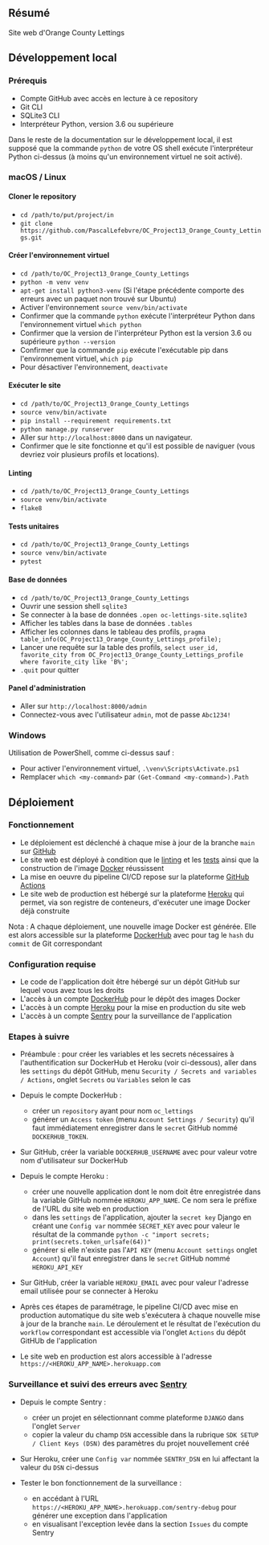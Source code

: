## Résumé

Site web d'Orange County Lettings

## Développement local

### Prérequis

- Compte GitHub avec accès en lecture à ce repository
- Git CLI
- SQLite3 CLI
- Interpréteur Python, version 3.6 ou supérieure

Dans le reste de la documentation sur le développement local, il est supposé que la commande `python` de votre OS shell exécute l'interpréteur Python ci-dessus (à moins qu'un environnement virtuel ne soit activé).

### macOS / Linux

#### Cloner le repository

- `cd /path/to/put/project/in`
- `git clone https://github.com/PascalLefebvre/OC_Project13_Orange_County_Lettings.git`

#### Créer l'environnement virtuel

- `cd /path/to/OC_Project13_Orange_County_Lettings`
- `python -m venv venv`
- `apt-get install python3-venv` (Si l'étape précédente comporte des erreurs avec un paquet non trouvé sur Ubuntu)
- Activer l'environnement `source venv/bin/activate`
- Confirmer que la commande `python` exécute l'interpréteur Python dans l'environnement virtuel
`which python`
- Confirmer que la version de l'interpréteur Python est la version 3.6 ou supérieure `python --version`
- Confirmer que la commande `pip` exécute l'exécutable pip dans l'environnement virtuel, `which pip`
- Pour désactiver l'environnement, `deactivate`

#### Exécuter le site

- `cd /path/to/OC_Project13_Orange_County_Lettings`
- `source venv/bin/activate`
- `pip install --requirement requirements.txt`
- `python manage.py runserver`
- Aller sur `http://localhost:8000` dans un navigateur.
- Confirmer que le site fonctionne et qu'il est possible de naviguer (vous devriez voir plusieurs profils et locations).

#### Linting

- `cd /path/to/OC_Project13_Orange_County_Lettings`
- `source venv/bin/activate`
- `flake8`

#### Tests unitaires

- `cd /path/to/OC_Project13_Orange_County_Lettings`
- `source venv/bin/activate`
- `pytest`

#### Base de données

- `cd /path/to/OC_Project13_Orange_County_Lettings`
- Ouvrir une session shell `sqlite3`
- Se connecter à la base de données `.open oc-lettings-site.sqlite3`
- Afficher les tables dans la base de données `.tables`
- Afficher les colonnes dans le tableau des profils, `pragma table_info(OC_Project13_Orange_County_Lettings_profile);`
- Lancer une requête sur la table des profils, `select user_id, favorite_city from
  OC_Project13_Orange_County_Lettings_profile where favorite_city like 'B%';`
- `.quit` pour quitter

#### Panel d'administration

- Aller sur `http://localhost:8000/admin`
- Connectez-vous avec l'utilisateur `admin`, mot de passe `Abc1234!`

### Windows

Utilisation de PowerShell, comme ci-dessus sauf :

- Pour activer l'environnement virtuel, `.\venv\Scripts\Activate.ps1` 
- Remplacer `which <my-command>` par `(Get-Command <my-command>).Path`

## Déploiement

### Fonctionnement

- Le déploiement est déclenché à chaque mise à jour de la branche `main` sur [GitHub](https://github.com)
- Le site web est déployé à condition que le [linting](https://flake8.pycqa.org/en/latest/) et les [tests](https://docs.pytest.org) ainsi que la construction de l'image [Docker](https://docs.docker.com/) réussissent
- La mise en oeuvre du pipeline CI/CD repose sur la plateforme [GitHub Actions](https://docs.github.com/fr/actions)
- Le site web de production est hébergé sur la plateforme [Heroku](https://devcenter.heroku.com/) qui permet, via son registre de conteneurs, d'exécuter une image Docker déjà construite

Nota : A chaque déploiement, une nouvelle image Docker est générée. Elle est alors accessible sur la plateforme [DockerHub](https://hub.docker.com/) avec pour tag le `hash` du `commit` de Git correspondant

### Configuration requise

- Le code de l'application doit être hébergé sur un dépôt GitHub sur lequel vous avez tous les droits
- L'accès à un compte [DockerHub](https://hub.docker.com) pour le dépôt des images Docker
- L'accès à un compte [Heroku](https://id.heroku.com) pour la mise en production du site web
- L'accès à un compte [Sentry](https://sentry.io/signup/) pour la surveillance de l'application

### Etapes à suivre

- Préambule : pour créer les variables et les secrets nécessaires à l'authentification sur DockerHub et Heroku (voir ci-dessous), aller dans les `settings` du dépôt GitHub, menu `Security / Secrets and variables / Actions`, onglet `Secrets` ou `Variables` selon le cas

- Depuis le compte DockerHub :
  - créer un `repository` ayant pour nom `oc_lettings`
  - générer un `Access token` (menu `Account Settings / Security`) qu'il faut immédiatement enregistrer dans le `secret` GitHub nommé `DOCKERHUB_TOKEN`.
- Sur GitHub, créer la variable `DOCKERHUB_USERNAME` avec pour valeur votre nom d'utilisateur sur DockerHub

- Depuis le compte Heroku :
  - créer une nouvelle application dont le nom doit être enregistrée dans la variable GitHub nommée `HEROKU_APP_NAME`. Ce nom sera le préfixe de l'URL du site web en production
  - dans les `settings` de l'application, ajouter la `secret key` Django en créant une `Config var` nommée `SECRET_KEY` avec pour valeur le résultat de la commande `python -c "import secrets; print(secrets.token_urlsafe(64))"`
  - générer si elle n'existe pas l'`API KEY` (menu `Account settings` onglet `Account`) qu'il faut enregistrer dans le `secret` GitHub nommé `HEROKU_API_KEY`
- Sur GitHub, créer la variable `HEROKU_EMAIL` avec pour valeur l'adresse email utilisée pour se connecter à Heroku

- Après ces étapes de paramétrage, le pipeline CI/CD avec mise en production automatique du site web s'exécutera à chaque nouvelle mise à jour de la branche `main`. Le déroulement et le résultat de l'exécution du `workflow` correspondant est accessible via l'onglet `Actions` du dépôt GitHUb de l'application

- Le site web en production est alors accessible à l'adresse `https://<HEROKU_APP_NAME>.herokuapp.com`

### Surveillance et suivi des erreurs avec [Sentry](https://docs.sentry.io/platforms/python/)

- Depuis le compte Sentry :
  - créer un projet en sélectionnant comme plateforme `DJANGO` dans l'onglet `Server`
  - copier la valeur du champ `DSN` accessible dans la rubrique `SDK SETUP / Client Keys (DSN)` des paramètres du projet nouvellement créé
- Sur Heroku, créer une `Config var` nommée `SENTRY_DSN` en lui affectant la valeur du `DSN` ci-dessus

- Tester le bon fonctionnement de la surveillance :
  - en accédant à l'URL `https://<HEROKU_APP_NAME>.herokuapp.com/sentry-debug` pour générer une exception dans l'application
  - en visualisant l'exception levée dans la section `Issues` du compte Sentry